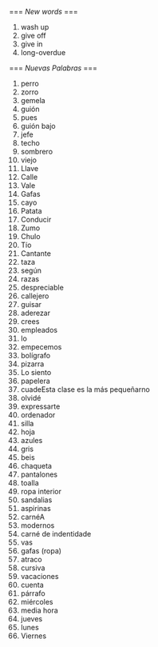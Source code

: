 === *New words* ===

1. wash up
2. give off
3. give in
4. long-overdue

=== *Nuevas Palabras* ===

1. perro
2. zorro
3. gemela
4. guión
5. pues
6. guión bajo
7. jefe
8. techo
9. sombrero
10. viejo
11. Llave
12. Calle
13. Vale
14. Gafas
15. cayo
16. Patata
17. Conducir
18. Zumo
19. Chulo
20. Tío
21. Cantante
22. taza
23. según
24. razas
25. despreciable
26. callejero
27. guisar
28. aderezar
29. crees  
30. empleados
31. lo
32. empecemos
33. bolígrafo
34. pizarra
35. Lo siento
36. papelera
37. cuadeEsta clase es la más pequeñarno
38. olvidé
39. expressarte
40. ordenador
41. silla
42. hoja
43. azules
44. gris
45. beis
46. chaqueta
47. pantalones
48. toalla
49. ropa interior
50. sandalias
51. aspirinas
52. carnéA
53. modernos
54. carné de indentidade
55. vas
56. gafas (ropa)
57. atraco
58. cursiva
59. vacaciones
60. cuenta
61. párrafo
62. miércoles
63. media hora
64. jueves
65. lunes
66. Viernes

